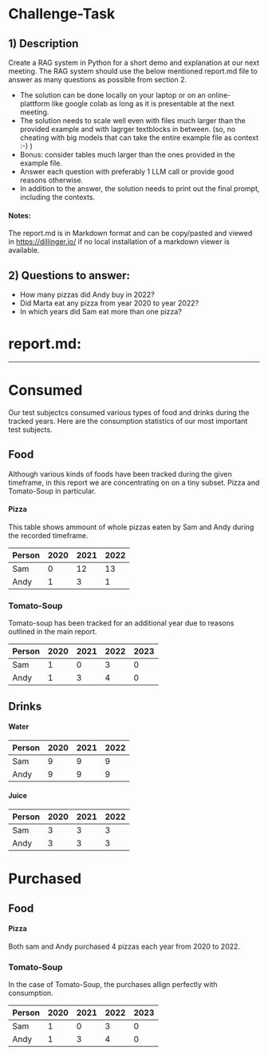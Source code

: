 # Challenge-Task

## 1) Description

Create a RAG system in Python for a short demo and explanation at our next meeting.
The RAG system should use the below mentioned report.md file to answer as many questions as possible
from section 2.

* The solution can be done locally on your laptop or on an online-plattform like google colab as long as it is presentable at the next meeting.
* The solution needs to scale well even with files much larger than the provided example and with lagrger textblocks in between. (so, no cheating with big models that can take the entire example file as context :-) )
* Bonus: consider tables much larger than the ones provided in the example file.
* Answer each question with preferably 1 LLM call or provide good reasons otherwise.
* In addition to the answer, the solution needs to print out the final prompt, including the contexts.

#### Notes:

The report.md is in Markdown format and can be copy/pasted and viewed in https://dillinger.io/ if no local installation of a markdown viewer 
is available.


## 2) Questions to answer:

* How many pizzas did Andy buy in 2022?
* Did Marta eat any pizza from year 2020 to year 2022?
* In which years did Sam eat more than one pizza?


# report.md:
---

# Consumed 

Our test subjectcs consumed various types of food and drinks during the tracked years. Here are the consumption
statistics of our most important test subjects.

## Food

Although various kinds of foods have been tracked during the given timeframe, in this report we are concentrating on on a tiny subset. Pizza and Tomato-Soup in particular.

#### Pizza

This table shows ammount of whole pizzas eaten by Sam and Andy during the recorded timeframe. 

| Person | 2020 | 2021 |  2022 |
|--------|------|------|-------|
| Sam    |  0   | 12   | 13    |
| Andy   | 1    | 3    | 1     |

### Tomato-Soup

Tomato-soup has been tracked for an additional year due to reasons outlined in the main report.

| Person | 2020 | 2021 |  2022 | 2023 |
|--------|------|------|-------|------|
| Sam    | 1    | 0    | 3     | 0    |
| Andy   | 1    | 3    | 4     | 0    |

## Drinks

#### Water

| Person | 2020 | 2021 |  2022 |
|--------|------|------|-------|
| Sam    | 9    | 9    | 9     |
| Andy   | 9    | 9    | 9     |

#### Juice

| Person | 2020 | 2021 |  2022 |
|--------|------|------|-------|
| Sam    | 3    | 3    | 3     |
| Andy   | 3    | 3    | 3     |


# Purchased

## Food

#### Pizza

Both sam and Andy purchased 4 pizzas each year from 2020 to 2022.

### Tomato-Soup

In the case of Tomato-Soup, the purchases allign perfectly with consumption.

| Person | 2020 | 2021 |  2022 | 2023 |
|--------|------|------|-------|------|
| Sam    | 1    | 0    | 3     | 0    |
| Andy   | 1    | 3    | 4     | 0    |